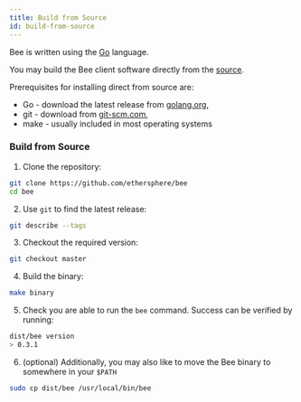 ```yaml
---
title: Build from Source
id: build-from-source
---
```


Bee is written using the [Go](https://golang.org) language. 

You may build the Bee client software directly from the [source](https://github.com/ethersphere/bee).

Prerequisites for installing direct from source are:

- Go - download the latest release from [golang.org](https://golang.org/dl),
- git - download from [git-scm.com](https://git-scm.com/),
- make - usually included in most operating systems

### Build from Source

1) Clone the repository:
```sh
git clone https://github.com/ethersphere/bee
cd bee
```

2) Use `git` to find the latest release:
```sh
git describe --tags
```

3) Checkout the required version:

```sh
git checkout master
```

4) Build the binary:

```sh
make binary
```

5) Check you are able to run the `bee` command. Success can be verified by running:
```sh
dist/bee version
> 0.3.1
```

6) (optional) Additionally, you may also like to move the Bee binary to somewhere in your `$PATH`
```sh
sudo cp dist/bee /usr/local/bin/bee
```
